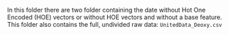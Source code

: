  In this folder there are two folder containing the date without Hot One Encoded (HOE) vectors or without HOE vectors and without a base feature.
This folder also contains the full, undivided raw data:  ```UnitedData_Deoxy.csv```
